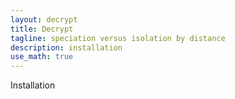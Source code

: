 ```yaml
---
layout: decrypt
title: Decrypt
tagline: speciation versus isolation by distance
description: installation
use_math: true
---
```


Installation
